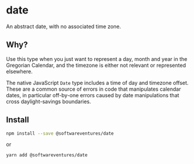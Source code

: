 # date

An abstract date, with no associated time zone.

## Why?

Use this type when you just want to represent a day, month and year in the
Gregorian Calendar, and the timezone is either not relevant or represented
elsewhere.

The native JavaScript `Date` type includes a time of day and timezone offset.
These are a common source of errors in code that manipulates calendar dates, in
particular off-by-one errors caused by date manipulations that cross
daylight-savings boundaries.

## Install

```bash
npm install --save @softwareventures/date
```

or

```bash
yarn add @softwareventures/date
```
